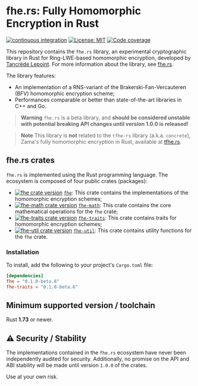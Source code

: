 # fhe.rs: Fully Homomorphic Encryption in Rust

[![continuous integration](https://github.com/tlepoint/fhe.rs/actions/workflows/rust.yml/badge.svg?branch=main)](https://github.com/tlepoint/fhe.rs/actions/workflows/rust.yml) [![License: MIT](https://img.shields.io/badge/License-MIT-yellow.svg)](https://opensource.org/licenses/MIT) [![Code coverage](https://codecov.io/gh/tlepoint/fhe.rs/branch/main/graph/badge.svg?token=LCBSDMB5NS)](https://codecov.io/gh/tlepoint/fhe.rs)

This repository contains the `fhe.rs` library, an experimental cryptographic library in Rust for Ring-LWE-based homomorphic encryption, developed by [Tancrède Lepoint](https://tancre.de).
For more information about the library, see [fhe.rs](https://fhe.rs).

The library features:

* An implementation of a RNS-variant of the Brakerski-Fan-Vercauteren (BFV) homomorphic encryption scheme;
* Performances comparable or better than state-of-the-art libraries in C++ and Go.

> **Warning**
> `fhe.rs` is a beta library, and **should be considered unstable with potential breaking API changes until version 1.0.0 is released!**

> **Note**
> This library is **not** related to the `tfhe-rs` library (a.k.a. `concrete`), Zama's fully homomorphic encryption in Rust, available at [tfhe.rs](https://github.com/zama-ai/tfhe-rs).

## fhe.rs crates

`fhe.rs` is implemented using the Rust programming language. The ecosystem is composed of four public crates (packages):

* [![fhe crate version](https://img.shields.io/crates/v/fhe.svg)](https://crates.io/crates/fhe) [`fhe`](https://crates.io/crates/fhe): This crate contains the implementations of the homomorphic encryption schemes;
* [![fhe-math crate version](https://img.shields.io/crates/v/fhe-math.svg)](https://crates.io/crates/fhe-math) [`fhe-math`](https://crates.io/crates/fhe-math): This crate contains the core mathematical operations for the `fhe` crate;
* [![fhe-traits crate version](https://img.shields.io/crates/v/fhe-traits.svg)](https://crates.io/crates/fhe-traits) [`fhe-traits`](https://crates.io/crates/fhe-traits): This crate contains traits for homomorphic encryption schemes;
* [![fhe-util crate version](https://img.shields.io/crates/v/fhe-util.svg)](https://crates.io/crates/fhe-util) [`fhe-util`](https://crates.io/crates/fhe-util): This crate contains utility functions for the `fhe` crate.

### Installation

To install, add the following to your project's `Cargo.toml` file:

```toml
[dependencies]
fhe = "0.1.0-beta.6"
fhe-traits = "0.1.0-beta.6"
```

## Minimum supported version / toolchain

Rust **1.73** or newer.

## ⚠️ Security / Stability

The implementations contained in the `fhe.rs` ecosystem have never been independently audited for security.
Additionally, no promise on the API and ABI stability will be made until version `1.0.0` of the crates.

Use at your own risk.
